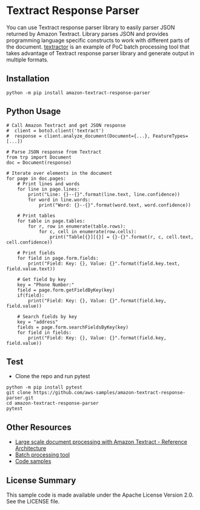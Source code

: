 # Textract Response Parser

You can use Textract response parser library to easily parser JSON returned by Amazon Textract. Library parses JSON and provides programming language specific constructs to work with different parts of the document. [textractor](https://github.com/aws-samples/amazon-textract-textractor) is an example of PoC batch processing tool that takes advantage of Textract response parser library and generate output in multiple formats.

## Installation

```
python -m pip install amazon-textract-response-parser
```

## Python Usage

```
# Call Amazon Textract and get JSON response
#  client = boto3.client('textract')
#  response = client.analyze_document(Document={...}, FeatureTypes=[...])

# Parse JSON response from Textract
from trp import Document
doc = Document(response)

# Iterate over elements in the document
for page in doc.pages:
    # Print lines and words
    for line in page.lines:
        print("Line: {}--{}".format(line.text, line.confidence))
        for word in line.words:
            print("Word: {}--{}".format(word.text, word.confidence))

    # Print tables
    for table in page.tables:
        for r, row in enumerate(table.rows):
            for c, cell in enumerate(row.cells):
                print("Table[{}][{}] = {}-{}".format(r, c, cell.text, cell.confidence))

    # Print fields
    for field in page.form.fields:
        print("Field: Key: {}, Value: {}".format(field.key.text, field.value.text))

    # Get field by key
    key = "Phone Number:"
    field = page.form.getFieldByKey(key)
    if(field):
        print("Field: Key: {}, Value: {}".format(field.key, field.value))

    # Search fields by key
    key = "address"
    fields = page.form.searchFieldsByKey(key)
    for field in fields:
        print("Field: Key: {}, Value: {}".format(field.key, field.value))

```

## Test

- Clone the repo and run pytest

```
python -m pip install pytest
git clone https://github.com/aws-samples/amazon-textract-response-parser.git
cd amazon-textract-response-parser
pytest
```



## Other Resources

- [Large scale document processing with Amazon Textract - Reference Architecture](https://github.com/aws-samples/amazon-textract-serverless-large-scale-document-processing)
- [Batch processing tool](https://github.com/aws-samples/amazon-textract-textractor)
- [Code samples](https://github.com/aws-samples/amazon-textract-code-samples)

## License Summary

This sample code is made available under the Apache License Version 2.0. See the LICENSE file.
